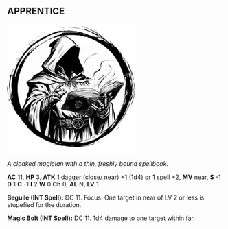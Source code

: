 ## APPRENTICE

![](images/apprentice.webp)

_A cloaked magician with a thin, freshly bound spellbook._

**AC** 11, **HP** 3, **ATK** 1 dagger (close/ near) +1 (1d4) or 1 spell +2, **MV** near, **S** -1 **D** 1 **C** -1 **I** 2 **W** 0 **Ch** 0, **AL** N, **LV** 1

**Beguile (INT Spell):** DC 11. Focus. One target in near of LV 2 or less is stupefied for the duration.

**Magic Bolt (INT Spell):** DC 11. 1d4 damage to one target within far.

